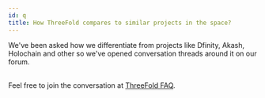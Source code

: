 ```yaml
---
id: q
title: How ThreeFold compares to similar projects in the space?
---
```


<p class="text-gray-200 font-light">

We've been asked how we differentiate from projects like Dfinity, Akash, Holochain and other so we've opened conversation threads around it on our forum. 
<br/>
<br/>

Feel free to join the conversation at [ThreeFold FAQ](https://forum.threefold.io/c/All-about-the-ThreeFold-movement/threefold-faq/58).

</p>